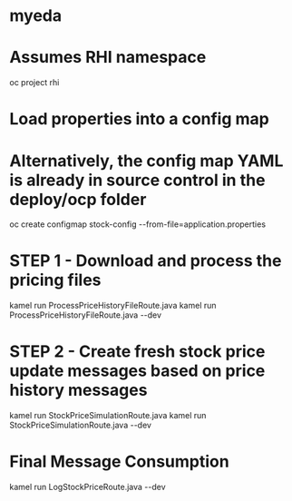 # myeda

# Assumes RHI namespace
oc project rhi

# Load properties into a config map
# Alternatively, the config map YAML is already in source control in the deploy/ocp folder
oc create configmap stock-config --from-file=application.properties 

# STEP 1 - Download and process the pricing files
kamel run ProcessPriceHistoryFileRoute.java
kamel run ProcessPriceHistoryFileRoute.java --dev

# STEP 2 - Create fresh stock price update messages based on price history messages
kamel run StockPriceSimulationRoute.java
kamel run StockPriceSimulationRoute.java --dev      

# Final Message Consumption
kamel run LogStockPriceRoute.java --dev
